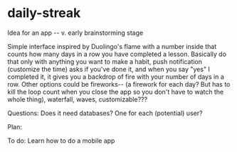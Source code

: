 # daily-streak

Idea for an app -- v. early brainstorming stage

Simple interface inspired by Duolingo's flame with a number inside that counts how many days in a row you have completed a lesson. Basically do that only with anything you want to make a habit, push notification (customize the time) asks if you've done it, and when you say "yes" I completed it, it gives you a backdrop of fire with your number of days in a row. Other options could be fireworks-- (a firework for each day? But has to kill the loop count when you close the app so you don't have to watch the whole thing), waterfall, waves, customizable???

Questions:
Does it need databases? One for each (potential) user?


Plan:


To do:
Learn how to do a mobile app
